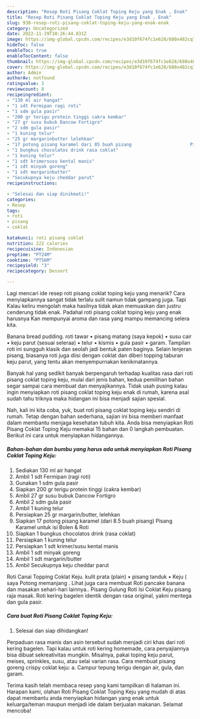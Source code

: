```yaml
---
description: "Resep Roti Pisang Coklat Toping Keju yang Enak , Enak"
title: "Resep Roti Pisang Coklat Toping Keju yang Enak , Enak"
slug: 930-resep-roti-pisang-coklat-toping-keju-yang-enak-enak
category: Uncategorized
date: 2022-11-29T10:26:44.831Z
image: https://img-global.cpcdn.com/recipes/e3d10f674fc1e628/680x482cq70/roti-pisang-coklat-toping-keju-foto-resep-utama.jpg
hideToc: false
enableToc: true
enableTocContent: false
thumbnail: https://img-global.cpcdn.com/recipes/e3d10f674fc1e628/680x482cq70/roti-pisang-coklat-toping-keju-foto-resep-utama.jpg
cover: https://img-global.cpcdn.com/recipes/e3d10f674fc1e628/680x482cq70/roti-pisang-coklat-toping-keju-foto-resep-utama.jpg
author: Admin
authorAv: notfound
ratingvalue: 3
reviewcount: 8
recipeingredient:
- "130 ml air hangat"
- "1 sdt Fermipan ragi roti"
- "1 sdm gula pasir"
- "200 gr terigu protein tinggi cakra kembar"
- "27 gr susu bubuk Dancow Fortigro"
- "2 sdm gula pasir"
- "1 kuning telur"
- "25 gr margarinbutter lelehkan"
- "17 potong pisang karamel dari 85 buah pisang                      Pisang Karamel untuk isi Bolen  Roti"
- "1 bungkus chocolatos drink rasa coklat"
- "1 kuning telur"
- "1 sdt krimersusu kental manis"
- "1 sdt minyak goreng"
- "1 sdt margarinbutter"
- "Secukupnya keju cheddar parut"
recipeinstructions:

- "Selesai dan siap dinikmati!"
categories:
- Resep
tags:
- roti
- pisang
- coklat

katakunci: roti pisang coklat 
nutrition: 222 calories
recipecuisine: Indonesian
preptime: "PT24M"
cooktime: "PT56M"
recipeyield: "3"
recipecategory: Dessert

---
```



Lagi mencari ide resep roti pisang coklat toping keju yang menarik? Cara menyiapkannya sangat tidak terlalu sulit namun tidak gampang juga. Tapi Kalau keliru mengolah maka hasilnya tidak akan memuaskan dan justru cenderung tidak enak. Padahal roti pisang coklat toping keju yang enak harusnya Kan mempunyai aroma dan rasa yang mampu memancing selera kita.


Banana bread pudding. roti tawar • pisang matang (saya kepok) • susu cair • keju parut (sesuai seleraa) • telur • kismis • gula pasir • garam. Tampilan roti ini sungguh klasik dan seolah jadi bentuk paten baginya. Selain lenjeran pisang, biasanya roti juga diisi dengan coklat dan diberi topping taburan keju parut, yang tentu akan menyempurnakan kenikmatannya.

Banyak hal yang sedikit banyak berpengaruh terhadap kualitas rasa dari roti pisang coklat toping keju, mulai dari jenis bahan, kedua pemilihan bahan segar sampai cara membuat dan menyajikannya. Tidak usah pusing kalau ingin menyiapkan roti pisang coklat toping keju enak di rumah, karena asal sudah tahu triknya maka hidangan ini bisa menjadi sajian spesial.


Nah, kali ini kita coba, yuk, buat roti pisang coklat toping keju sendiri di rumah. Tetap dengan bahan sederhana, sajian ini bisa memberi manfaat dalam membantu menjaga kesehatan tubuh kita. Anda bisa menyiapkan Roti Pisang Coklat Toping Keju memakai 15 bahan dan 0 langkah pembuatan. Berikut ini cara untuk menyiapkan hidangannya.

<!--inarticleads1-->

##### Bahan-bahan dan bumbu yang harus ada untuk menyiapkan Roti Pisang Coklat Toping Keju:

1. Sediakan 130 ml air hangat
1. Ambil 1 sdt Fermipan (ragi roti)
1. Gunakan 1 sdm gula pasir
1. Siapkan 200 gr terigu protein tinggi (cakra kembar)
1. Ambil 27 gr susu bubuk Dancow Fortigro
1. Ambil 2 sdm gula pasir
1. Ambil 1 kuning telur
1. Persiapkan 25 gr margarin/butter, lelehkan
1. Siapkan 17 potong pisang karamel (dari 8.5 buah pisang)                      Pisang Karamel untuk isi Bolen &amp; Roti
1. Siapkan 1 bungkus chocolatos drink (rasa coklat)
1. Persiapkan 1 kuning telur
1. Persiapkan 1 sdt krimer/susu kental manis
1. Ambil 1 sdt minyak goreng
1. Ambil 1 sdt margarin/butter
1. Ambil Secukupnya keju cheddar parut


Roti Canai Topping Coklat Keju. kulit prata (plain) • pisang tanduk • Keju ( saya Potong memanjang . Lihat juga cara membuat Roti pancake banana dan masakan sehari-hari lainnya.. Pisang Gulung Roti Isi Coklat Keju pisang raja masak. Roti kering bagelen identik dengan rasa original, yakni mentega dan gula pasir. 

<!--inarticleads2-->

##### Cara buat Roti Pisang Coklat Toping Keju:


1. Selesai dan siap dihidangkan!

Perpaduan rasa manis dan asin tersebut sudah menjadi ciri khas dari roti kering bagelen. Tapi kalau untuk roti kering homemade, cara penyajiannya bisa dibuat sekreativitas mungkin. Misalnya, pakai toping keju parut, meises, sprinkles, susu, atau selai varian rasa. Cara membuat pisang goreng crispy coklat keju: a. Campur tepung terigu dengan air, gula, dan garam. 

Terima kasih telah membaca resep yang kami tampilkan di halaman ini. Harapan kami, olahan Roti Pisang Coklat Toping Keju yang mudah di atas dapat membantu anda menyiapkan hidangan yang enak untuk keluarga/teman maupun menjadi ide dalam berjualan makanan. Selamat mencoba!
